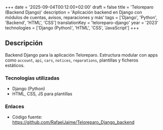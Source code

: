 +++
date = '2025-09-04T00:12:00+02:00'
draft = false
title = 'Teloreparo (Backend Django)'
description = 'Aplicación backend en Django con módulos de cuentas, avisos, reparaciones y más'
tags = ['Django', 'Python', 'Backend', 'HTML', 'CSS']
translationKey = 'teloreparo-django'
year = '2023'
technologies = ['Django (Python)', 'HTML', 'CSS', 'JavaScript']
+++

## Descripción

Backend Django para la aplicación Teloreparo. Estructura modular con apps como `account`, `api`, `cars`, `notices`, `reparations`, plantillas y ficheros estáticos.

### Tecnologías utilizadas

- Django (Python)
- HTML, CSS, JS para plantillas

### Enlaces

- Código fuente: https://github.com/RafaelJaime/Teloreparo_Django_backend

